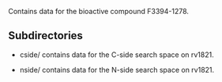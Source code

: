 Contains data for the bioactive compound F3394-1278.

## Subdirectories

- cside/ contains data for the C-side search space on rv1821.

- nside/ contains data for the N-side search space on rv1821.

